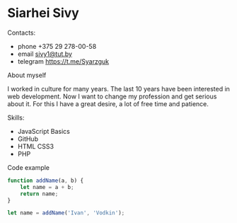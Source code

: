 # Siarhei Sivy
Contacts:
* phone +375 29 278-00-58
* email sivy1@tut.by
* telegram https://t.me/Syarzguk

About myself 

I worked in culture for many years. The last 10 years have been interested in web development. Now I want to change my profession and get serious about it. For this I have a great desire, a lot of free time and patience.

Skills:
* JavaScript Basics
* GitHub
* HTML CSS3
* PHP

Code example 
```javascript
function addName(a, b) {
	let name = a + b;
	return name;
}

let name = addName('Ivan', 'Vodkin');
```
